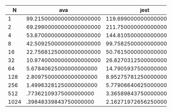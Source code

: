 | N    | ava                     | jest                     |
| ---- | ----------------------- | ------------------------ |
| 1    | 99.21500000000000000000 | 119.69900000000000000000 |
| 2    | 69.29900000000000000000 | 211.75000000000000000000 |
| 4    | 53.87000000000000000000 | 144.81050000000000000000 |
| 8    | 42.50925000000000000000 | 99.75825000000000000000  |
| 16   | 22.75681250000000000000 | 50.76150000000000000000  |
| 32   | 10.97400000000000000000 | 26.82703125000000000000  |
| 64   | 5.67840625000000000000  | 14.79059375000000000000  |
| 128  | 2.80975000000000000000  | 8.95275781250000000000   |
| 256  | 1.49963281250000000000  | 5.77906640625000000000   |
| 512  | .77362109375000000000   | 3.36589843750000000000   |
| 1024 | .39848339843750000000   | 2.16271972656250000000   |
